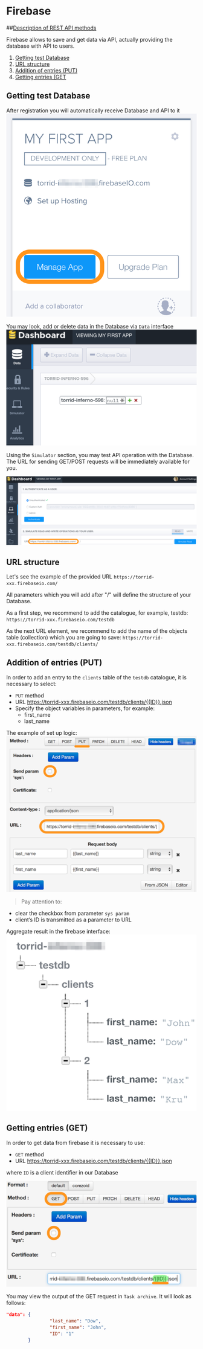 # Firebase

##[Description of REST API methods](https://www.firebase.com/docs/rest/api/)

Firebase allows to save and get data via API, actually providing the database with API to users.

1.  [Getting test Database](#получение-тестовой-бд)
2.  [URL structure](#структура-url)
3.  [Addition of entries (PUT)](#добавление-записи-put)
4.  [Getting entries (GET](#получение-записей-get)

## Getting test Database

After registration you will automatically receive Database and API to it
![firebase](../img/firebase/Account_Firebase.png)

You may look, add or delete data in the Database via `Data` interface
![firebase](../img/firebase/Firebase_App_Dashboard.png)

Using the `Simulator` section, you may test API operation with the Database. The URL for sending GET/POST requests will be immediately available for you.

![firebase](../img/firebase/Firebase_Simulator.png)

## URL structure

Let's see the example of the provided URL
`https://torrid-xxx.firebaseio.com/`

All parameters which you will add after "/" will define the structure of your Database.

As a first step, we recommend to add the catalogue, for example, testdb:
`https://torrid-xxx.firebaseio.com/testdb`

As the next URL element, we recommend to add the name of the objects table (collection) which you are going to save:
`https://torrid-xxx.firebaseio.com/testdb/clients/`

## Addition of entries (PUT)

In order to add an entry to the `clients` table of the `testdb` catalogue, it is necessary to select:
*   `PUT` method
*   URL https://torrid-xxx.firebaseio.com/testdb/clients/{{ID}}.json
*   Specify the object variables in parameters, for example:
    *   first_name
    *   last_name

The example of set up logic:
![firebase](../img/firebase/example_put.png)

> Pay attention to:
*   clear the checkbox from parameter `sys param`
*   client’s ID is transmitted as a parameter to URL


Aggregate result in the firebase interface:
![firebase](../img/firebase/example_db_put.png)

## Getting entries (GET)

In order to get data from firebase it is necessary to use:
*   `GET` method
*   URL https://torrid-xxx.firebaseio.com/testdb/clients/{{ID}}.json

where `ID` is a client identifier in our Database

![firebase](../img/firebase/example_get.png)

You may view the output of the GET request in `Task archive`. It will look as follows:
```json
"data": {
                "last_name": "Dow",
                "first_name": "John",
                "ID": "1"
        }
```
